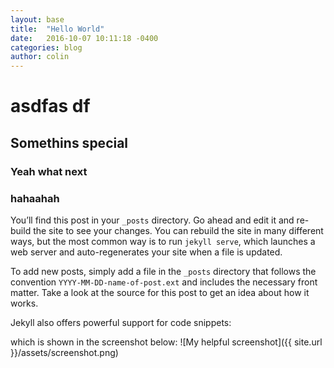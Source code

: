 ```yaml
---
layout: base
title:  "Hello World"
date:   2016-10-07 10:11:18 -0400
categories: blog
author: colin
---
```


# asdfas df

## Somethins special

### Yeah what next

### hahaahah

You’ll find this post in your `_posts` directory. Go ahead and edit it and re-build the site to see your changes. You can rebuild the site in many different ways, but the most common way is to run `jekyll serve`, which launches a web server and auto-regenerates your site when a file is updated.

To add new posts, simply add a file in the `_posts` directory that follows the convention `YYYY-MM-DD-name-of-post.ext` and includes the necessary front matter. Take a look at the source for this post to get an idea about how it works.

Jekyll also offers powerful support for code snippets:

which is shown in the screenshot below:
![My helpful screenshot]({{ site.url }}/assets/screenshot.png)




